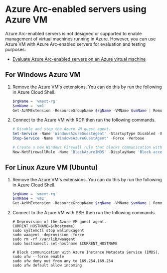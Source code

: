 # Azure Arc-enabled servers using Azure VM

Azure Arc-enabled servers is not designed or supported to enable management of virtual machines running in Azure. However, you can use Azure VM with Azure Arc-enabled servers for evaluation and testing purposes.

- [Evaluate Azure Arc-enabled servers on an Azure virtual machine](https://learn.microsoft.com/en-us/azure/azure-arc/servers/plan-evaluate-on-azure-virtual-machine)

## For Windows Azure VM

1. Remove the Azure VM's extensions. You can do this by run the following in Azure Cloud Shell.

    ```powershell
    $rgName = 'vmext-rg'
    $vmName = 'vm1'
    Get-AzVMExtension -ResourceGroupName $rgName -VMName $vmName | Remove-AzVMExtension -Force -Verbose
    ```
2. Connect to the Azure VM with RDP then run the following commands.

    ```powershell
    # Disable and stop the Azure VM guest agent.
    Set-Service -Name 'WindowsAzureGuestAgent' -StartupType Disabled -Verbose
    Stop-Service -Name 'WindowsAzureGuestAgent' -Force -Verbose

    # Create a new Windows Firewall rule that blocks communication with Azure Instance Metadata Service (IMDS).
    New-NetFirewallRule -Name 'BlockAzureIMDS' -DisplayName 'Block access to Azure IMDS' -Enabled True -Profile Any -Direction Outbound -Action Block -RemoteAddress '169.254.169.254' -Verbose
    ```

## For Linux Azure VM (Ubuntu)

1. Remove the Azure VM's extensions. You can do this by run the following in Azure Cloud Shell.

    ```powershell
    $rgName = 'vmext-rg'
    $vmName = 'vm1'
    Get-AzVMExtension -ResourceGroupName $rgName -VMName $vmName | Remove-AzVMExtension -Force -Verbose
    ```
2. Connect to the Azure VM with SSH then run the following commands.

    ```shell
    # Deprovision of the Azure VM guest agent.
    CURRENT_HOSTNAME=$(hostname)
    sudo systemctl stop walinuxagent
    sudo waagent -deprovision -force
    sudo rm -rf /var/lib/waagent
    sudo hostnamectl set-hostname $CURRENT_HOSTNAME

    # Block communication with Azure Instance Metadata Service (IMDS).
    sudo ufw --force enable
    sudo ufw deny out from any to 169.254.169.254
    sudo ufw default allow incoming
    ```
